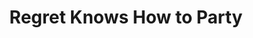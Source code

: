 ---
layout: post
title:  "Regret Knows How to Party"
postImg: /images/regret_tiny.png
episodeNumber: 3
soundcloudPodcast: 427160970
spotifySong: 07yJopG42o994cKNZLcGg4
hyperFollow: c6xt
soundcloudStream: 434979633
---